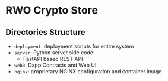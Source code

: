 # RWO Crypto Store

## Directories Structure

- `deployment`: deployment scripts for entire system
- `server`: Python server side code:
    - FastAPI based REST API
- `web3`: Dapp Contracts and Web UI
- `nginx`: proprietary NGINX configuration and container image
